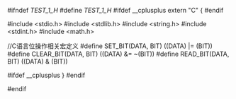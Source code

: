 #ifndef _TEST_1_H_
#define _TEST_1_H_
#ifdef __cplusplus
extern "C" {
#endif

#include <stdio.h>
#include <stdlib.h>
#include <string.h>
#include <stdint.h>
#include <math.h>

//C语言位操作相关宏定义
#define SET_BIT(DATA, BIT)     ((DATA) |= (BIT))
#define CLEAR_BIT(DATA, BIT)   ((DATA) &= ~(BIT))
#define READ_BIT(DATA, BIT)    ((DATA) & (BIT))



#ifdef __cplusplus
}
#endif

#endif